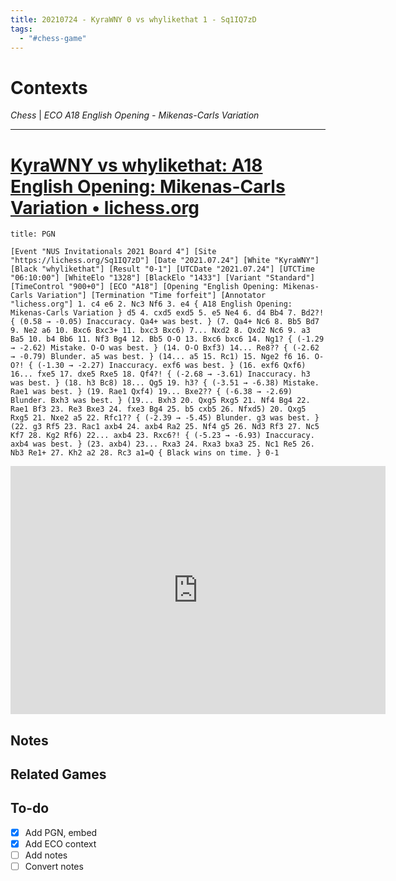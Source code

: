 ```yaml
---
title: 20210724 - KyraWNY 0 vs whylikethat 1 - Sq1IQ7zD
tags:
  - "#chess-game"
---
```


# Contexts

*Chess* | *ECO A18 English Opening - Mikenas-Carls Variation*

---

# [KyraWNY vs whylikethat: A18 English Opening: Mikenas-Carls Variation • lichess.org](https://lichess.org/Sq1IQ7zD)

````ad-example
title: PGN

[Event "NUS Invitationals 2021 Board 4"] [Site "https://lichess.org/Sq1IQ7zD"] [Date "2021.07.24"] [White "KyraWNY"] [Black "whylikethat"] [Result "0-1"] [UTCDate "2021.07.24"] [UTCTime "06:10:00"] [WhiteElo "1328"] [BlackElo "1433"] [Variant "Standard"] [TimeControl "900+0"] [ECO "A18"] [Opening "English Opening: Mikenas-Carls Variation"] [Termination "Time forfeit"] [Annotator "lichess.org"] 1. c4 e6 2. Nc3 Nf6 3. e4 { A18 English Opening: Mikenas-Carls Variation } d5 4. cxd5 exd5 5. e5 Ne4 6. d4 Bb4 7. Bd2?! { (0.58 → -0.05) Inaccuracy. Qa4+ was best. } (7. Qa4+ Nc6 8. Bb5 Bd7 9. Ne2 a6 10. Bxc6 Bxc3+ 11. bxc3 Bxc6) 7... Nxd2 8. Qxd2 Nc6 9. a3 Ba5 10. b4 Bb6 11. Nf3 Bg4 12. Bb5 O-O 13. Bxc6 bxc6 14. Ng1? { (-1.29 → -2.62) Mistake. O-O was best. } (14. O-O Bxf3) 14... Re8?? { (-2.62 → -0.79) Blunder. a5 was best. } (14... a5 15. Rc1) 15. Nge2 f6 16. O-O?! { (-1.30 → -2.27) Inaccuracy. exf6 was best. } (16. exf6 Qxf6) 16... fxe5 17. dxe5 Rxe5 18. Qf4?! { (-2.68 → -3.61) Inaccuracy. h3 was best. } (18. h3 Bc8) 18... Qg5 19. h3? { (-3.51 → -6.38) Mistake. Rae1 was best. } (19. Rae1 Qxf4) 19... Bxe2?? { (-6.38 → -2.69) Blunder. Bxh3 was best. } (19... Bxh3 20. Qxg5 Rxg5 21. Nf4 Bg4 22. Rae1 Bf3 23. Re3 Bxe3 24. fxe3 Bg4 25. b5 cxb5 26. Nfxd5) 20. Qxg5 Rxg5 21. Nxe2 a5 22. Rfc1?? { (-2.39 → -5.45) Blunder. g3 was best. } (22. g3 Rf5 23. Rac1 axb4 24. axb4 Ra2 25. Nf4 g5 26. Nd3 Rf3 27. Nc5 Kf7 28. Kg2 Rf6) 22... axb4 23. Rxc6?! { (-5.23 → -6.93) Inaccuracy. axb4 was best. } (23. axb4) 23... Rxa3 24. Rxa3 bxa3 25. Nc1 Re5 26. Nb3 Re1+ 27. Kh2 a2 28. Rc3 a1=Q { Black wins on time. } 0-1
````

<iframe src="https://lichess.org/embed/Sq1IQ7zD?theme=newspaper&bg=auto"
width=600 height=397 frameborder=0></iframe>

## Notes

## Related Games

## To-do

* [x] Add PGN, embed
* [x] Add ECO context
* [ ] Add notes
* [ ] Convert notes
